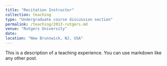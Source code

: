 ```yaml
---
title: "Recitation Instructor"
collection: teaching
type: "Undergraduate course discussion section"
permalink: /teaching/2013-rutgers.md
venue: "Rutgers University"
date:
location: "New Brunswick, NJ, USA"
---
```


This is a description of a teaching experience. You can use markdown like any other post.
